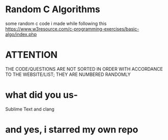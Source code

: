 # Random C Algorithms
some random c code i made while following this https://www.w3resource.com/c-programming-exercises/basic-algo/index.php

# ATTENTION
THE CODE/QUESTIONS ARE NOT SORTED IN ORDER WITH ACCORDANCE TO THE WEBSITE/LIST; THEY ARE NUMBERED RANDOMLY

# what did you us-
Sublime Text and clang

# and yes, i starred my own repo
